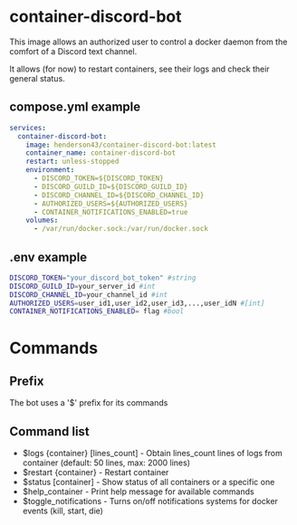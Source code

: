 # container-discord-bot 

This image allows an authorized user to control a docker daemon from the comfort of a Discord text channel.

It allows (for now) to restart containers, see their logs and check their general status.

## compose.yml example
```yaml
services:
  container-discord-bot:
    image: henderson43/container-discord-bot:latest
    container_name: container-discord-bot
    restart: unless-stopped
    environment:
      - DISCORD_TOKEN=${DISCORD_TOKEN}
      - DISCORD_GUILD_ID=${DISCORD_GUILD_ID}
      - DISCORD_CHANNEL_ID=${DISCORD_CHANNEL_ID}
      - AUTHORIZED_USERS=${AUTHORIZED_USERS}
      - CONTAINER_NOTIFICATIONS_ENABLED=true
    volumes:
      - /var/run/docker.sock:/var/run/docker.sock
```
## .env example
```bash
DISCORD_TOKEN="your_discord_bot_token" #string
DISCORD_GUILD_ID=your_server_id #int
DISCORD_CHANNEL_ID=your_channel_id #int
AUTHORIZED_USERS=user_id1,user_id2,user_id3,...,user_idN #[int]
CONTAINER_NOTIFICATIONS_ENABLED= flag #bool

```

# Commands

## Prefix
The bot uses a '$' prefix for its commands

## Command list
- $logs {container} [lines_count] - Obtain lines_count lines of logs from container (default: 50 lines, max: 2000 lines)
- $restart {container} - Restart container
- $status [container] - Show status of all containers or a specific one
- $help_container - Print help message for available commands
- $toggle_notifications - Turns on/off notifications systems for docker events (kill, start, die)
